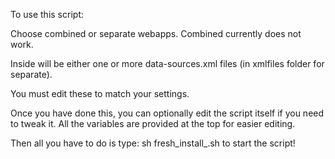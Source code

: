 To use this script:

Choose combined or separate webapps. Combined currently does not work.

Inside will be either one or more data-sources.xml files (in xmlfiles folder for separate).

You must edit these to match your settings.

Once you have done this, you can optionally edit the script itself if you need to tweak it. All the variables are provided at the top for easier editing.

Then all you have to do is type:
sh fresh_install_<VARIANT>.sh
to start the script!